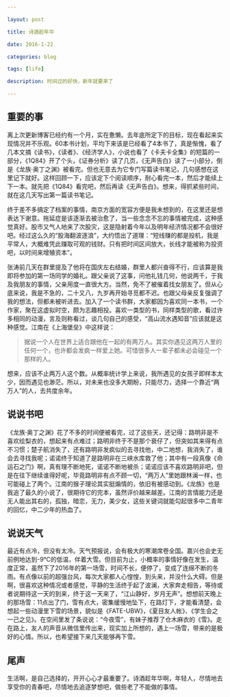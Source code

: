 ```yaml
---

layout: post

title: 诗酒趁年华

date: 2016-1-22

categories: blog

tags: [life]

description: 时间过的好快，新年就要来了

---
```

## 重要的事
离上次更新博客已经约有一个月，实在惫懒。去年底所定下的目标，现在看起来实现情况并不乐观。60本书计划，平均下来该是已经看了4本书了，真是惭愧，看了几本文摘《读书》，《读者》、《经济学人》，小说也看了《卡夫卡全集》的短篇的一部分，《1Q84》开了个头，《证券分析》读了几页，《无声告白》读了一小部分，倒是《龙族·奥丁之渊》被看完。但也无意去为它专门写篇读书笔记，几句感想在这里记下就好。这样回顾一下，应该定下个阅读顺序，耐心看完一本，然后才能续上下一本。就先把《1Q84》看完吧，然后再读《无声告白》。想来，得抓紧些时间，就在这几天写出第一篇读书笔记。  

终于差不多搞定了档案的事情，南京方面的宽容方便是我未想到的，在这里还是想表达下谢意。拖延症是该逐渐去被治愈了，当一些念念不忘的事情被完成，这种感觉真好。股市又气人地来了次股灾，这是隐射着今年以及明年经济情况都不会很好吧。经过这么久的“股海翻波逐浪”，大约悟出了道理：“短线赚的都是投机，我是平常人，大概难凭此赚取可观的钱财。只有把时间区间放大，长线才能被称为投资吧，以时间来增殖资本”。  

张涛前几天在群里提及了他将在国庆左右结婚，群里人都兴奋得不行，应该算是我即将参加的第一场同学的婚礼。跟父亲说了这事，问他礼钱几何，他说两千，于我及我朋友的事情，父亲用度一直很大方。当然，免不了被催着找女朋友了。但从心底来说，我是不急的，二十又八，九岁再开始寻觅都不迟。也跟父母亲反复强调了我的想法，但都未被听进去。加入了一个读书群，大家都因为喜欢同一本书，一个作家，聚在这虚拟时空，颇为志趣相投。喜欢一类型的书，同样类型的歌，看过许多相同的动漫，言及则称看过，谈几句自己的感受，“高山流水遇知音”应该就是这种感觉。江南在《上海堡垒》中这样说：

>据说一个人在世界上适合跟他在一起的有两万人。其实你遇见这两万人里的任何一个，也许都会发疯一样爱上她。可惜很多人一辈子都未必会碰见一个那样的人。

想来，应该不止两万人这个数。从概率统计学上来说，我所遇见的女孩子即样本太少，因而遇见也渺茫。所以，对未来也没多大期盼，只能尽力，选择一个靠近“两万人”的人，去共度余年。

## 说说书吧
《龙族·奥丁之渊》花了不多的时间便被看完，过了这些天，还记得：路明非是不喜欢绘梨衣的，想起来有点难过；路明非终于不是那个衰仔了，但突如其来得有点不习惯；楚子航消失了，还有路明非发疯似的去寻找他，中二地想，我消失了，谁会去寻找我呢；诺诺终于知道了是路明非在三峡水库救了他；其中有一段真像《命运石之门》啊，真有理不断地死，诺诺不断地被杀；诺诺应该不喜欢路明非吧，但是在往下继续谁得好呢，毕竟路明非有点不顾一切，“两万人”里她跟林澜一样，也可能碰上了两个。江南的猴子理论其实挺煽情的，依旧有被感动到。《龙族》也是我追了最久的小说了，很期待它的完本，虽然评价越来越差。江南的言情能力还是无人能出其右的，孤独，暗恋，无力，美少女，这些关键词就能勾起很多中二青年的回忆，中二少年的热血了。

## 说说天气
最近有点冷，但没有太冷。天气预报说，会有极大的寒潮席卷全国。嘉兴也会史无前例地达到-9℃的低温，伴着大雪。但目前为止，小概率的事情好像在发生，温度正常，虽然下了2016年的第一场雪，时间不长，便停了，变成了连绵不断的冬雨。有点像以前的超强台风，每次大家都人心惶惶，到头来，并没什么大碍。但是啊，很喜欢这种情况或者感觉，平静的生活终于起了波澜，大家奔走相告，等待或者说期待这一天的到来，终于这一天来了，“江山静好，岁月无声”。想想前天晚上的那场雪：11点出了门，雪有点大，密集缓慢地坠下，在路灯下，才能看清楚，会想起一些动漫里下雪的场景，貌似是《FATE-UBW》，《夏目友人帐》、《学生会之一己之见》。在空间里发了条说说：“今夜雪”，有妹子推荐了仓木麻衣的《雪》。走在路上，友人的声音从微信里传出来，现实加上所想的，遇上一场雪，带来的是极好的心情。所以，也希望接下来几天能够再下雪。

## 尾声
生活啊，是自己选择的，开开心心才最重要了。诗酒趁年华啊，年轻人，尽情地去享受你的青春吧，尽情地去追逐梦想吧，做些老了不能做的事情。





